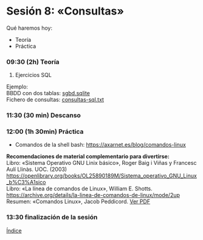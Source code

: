 # Sesión 8: «Consultas»

Qué haremos hoy:
- Teoría
- Práctica

### 09:30 (2h) Teoría 

1. Ejercicios SQL

Ejemplo:  
BBDD con dos tablas: [sgbd.sqlite](../recursos/sgbd.sqlite)  
Fichero de consultas: [consultas-sql.txt](../recursos/consultas-sql.txt)  

### 11:30 (30 min) Descanso

### 12:00 (1h 30min) Práctica

- Comandos de la shell bash: https://axarnet.es/blog/comandos-linux

**Recomendaciones de material complementario para divertirse:**  
Libro: «Sistema Operativo GNU Linix básico», Roger Baig i Viñas y Francesc Aulí Llinàs. UOC. (2003)  
https://openlibrary.org/books/OL25890189M/Sistema_operativo_GNU_Linux_b%C3%A1sico  
Libro: «La línea de comandos de Linux», William E. Shotts.  
https://archive.org/details/la-linea-de-comandos-de-linux/mode/2up  
Resumen: «Comandos Linux», Jacob Peddicord. [Ver PDF](../recursos/comandos-linux.odf)

### 13:30 finalización de la sesión

[Índice](../README.md)